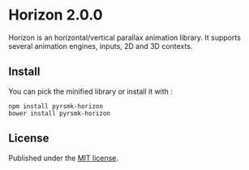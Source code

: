 Horizon 2.0.0
=============

Horizon is an horizontal/vertical parallax animation library. It supports several animation engines, inputs, 2D and 3D contexts.

Install
-------

You can pick the minified library or install it with :

```
npm install pyrsmk-horizon
bower install pyrsmk-horizon
```


License
-------

Published under the [MIT license](http://dreamysource.mit-license.org).